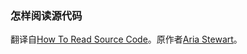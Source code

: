 ### 怎样阅读源代码

翻译自[How To Read Source Code]。原作者[Aria Stewart]。

[How To Read Source Code]: https://github.com/aredridel/how-to-read-code/blob/master/how-to-read-code.md
[Aria Stewart]: https://github.com/aredridel
